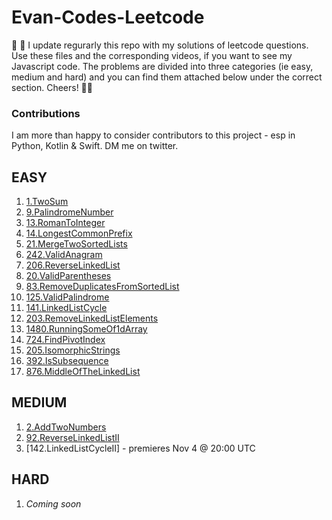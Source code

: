 # Evan-Codes-Leetcode

👋 👋 I update regurarly this repo with my solutions of leetcode questions. Use these files and the corresponding videos, if you want to see my Javascript code. The problems are divided into three categories (ie easy, medium and hard) and you can find them attached below under the correct section. Cheers! 🙏🙏 

### Contributions
I am more than happy to consider contributors to this project - esp in Python, Kotlin & Swift. DM me on twitter.


## EASY
1. [1.TwoSum](https://github.com/imevanc/evan-codes-leetcode/tree/main/1.TwoSum/src)
2. [9.PalindromeNumber](https://github.com/imevanc/evan-codes-leetcode/tree/main/9.PalindromeNumber/src)
3. [13.RomanToInteger](https://github.com/imevanc/evan-codes-leetcode/blob/main/13.RomanToInteger/src)
4. [14.LongestCommonPrefix](https://github.com/imevanc/evan-codes-leetcode/tree/main/14.LongestCommonPrefix/src) 
5. [21.MergeTwoSortedLists](https://github.com/imevanc/evan-codes-leetcode/tree/main/21.MergeTwoSortedLists/src)
6. [242.ValidAnagram](https://github.com/imevanc/evan-codes-leetcode/tree/main/242.ValidAnagram/src)
7. [206.ReverseLinkedList](https://github.com/imevanc/evan-codes-leetcode/tree/main/206.ReverseLinkedList/src)
8. [20.ValidParentheses](https://github.com/imevanc/evan-codes-leetcode/tree/main/20.ValidParentheses/src)
9. [83.RemoveDuplicatesFromSortedList](https://github.com/imevanc/evan-codes-leetcode/tree/main/83.RemoveDuplicatesFromSortedList/src)
10. [125.ValidPalindrome](https://github.com/imevanc/evan-codes-leetcode/tree/main/125.ValidPalindrome/src)
11. [141.LinkedListCycle](https://github.com/imevanc/evan-codes-leetcode/tree/main/141.LinkedListCycle/src)
12. [203.RemoveLinkedListElements](https://github.com/imevanc/evan-codes-leetcode/tree/main/203.RemoveLinkedListElements/src)
13. [1480.RunningSomeOf1dArray](https://github.com/imevanc/evan-codes-leetcode/tree/main/1480.RunningSumOf1dArray/src)
14. [724.FindPivotIndex](https://github.com/imevanc/evan-codes-leetcode/blob/main/724.FindPivotIndex/src)
15. [205.IsomorphicStrings](https://github.com/imevanc/evan-codes-leetcode/tree/main/205.IsomorphicStrings/src)
16. [392.IsSubsequence](https://github.com/imevanc/evan-codes-leetcode/tree/main/392.IsSubsequence/src)
17. [876.MiddleOfTheLinkedList](https://github.com/imevanc/evan-codes-leetcode/tree/main/876.MiddleOfTheLinkedList/src)

## MEDIUM
1. [2.AddTwoNumbers](https://github.com/imevanc/evan-codes-leetcode/tree/main/2.AddTwoNumbers/src)
2. [92.ReverseLinkedListII](https://github.com/imevanc/evan-codes-leetcode/tree/main/92.ReverseLinkedListII/src)
3. [142.LinkedListCycleII] - premieres Nov 4 @ 20:00 UTC

## HARD
1. _Coming soon_
